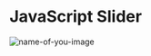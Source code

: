 # JavaScript Slider 
![name-of-you-image](https://lh3.googleusercontent.com/i2VzYvrYRAWVzCOmhVgVo70SfjE-5-5pmRKi6Udp3UmQ_dDhHk833sXcpA3IeAv6-sFldJA0G92p8cKWUzIhq6QHS0dTpnDFeyhJODJOGWn9_gQ9VjJWQtsgVoKQF-KnRyqK2p5OseQx93ov9jIU-5Q88ctnj7Gn9_OIhbe7tI50IQjFc-aa_NAf83HVaMZx0kol4jI3Ao8CzuO8fXmYxVhXxsicawGlsK_G6eDYC_RBzB3r_jP0XmaOOq1AZN-8RNkZ55o6MqShWQKnEcLNJH0h4xetgr-ptrwh7nHUJw8LcMKJf9_5DevtfMyQ_GmtDCl9kEe4yoY4_sa44gHZ-SwBY-7yEdMHQIWwv41qHDY6qjtm5H2AUYSuW2zwjQ6WT9JdPVGZmFKTs9IzW1VeuZR9BnknRZCEmOAJFQRB_A1QjouKIjCluywvTR6sEWbgmYJFUkDpWkV-SF44zdczNMCKCg-M0tlLDydeBarEnmwhsKMN4aVGZ8rZtwBSKubRgcJ6-akeanODAReWMe2rTySrEQkiI0zok_MscKH7U3ywTpQPlNiljxYsGcBkE-QVS0gk_qlbNIQilAF2mKVQLk358p-75UDW2faVkt-ZHUCZw1Ed4bukgqweQsvmMdK9XwR0c45TIV-jKK3yejOQ-4CjDD2Sf6bqnXBVIXjisb3Id7YVtWe9_aooPw4BMvgK2wYLeBJ9f2KXcTYcPFSMftBijB1LpNbaBMssfjsHg_EN80upwmFTUFHjvtEAz1aw1NxdEs2lkS75wbKMqWpY3tXEsKVwhHGczHXUiW4z49EUFAC8i0x1UfzG9aDBNo28NEn8bV5ZnEj_88djotUAhCVyscNEHQ6zTETc1sKyUV8JsxL7BPC-BSLWNv2OcZ1xtvspmWbjcGg=w824-h312-no?authuser=0)